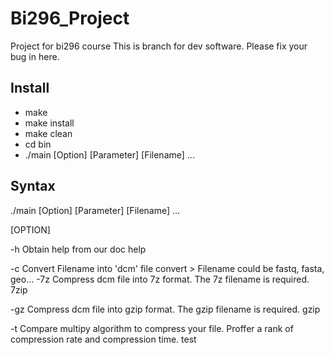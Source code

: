 # Bi296_Project
Project for bi296 course
This is branch for dev software.
Please fix your bug in here.

## Install 

  * make
  * make install
  * make clean
  * cd bin
  * ./main [Option] [Parameter] [Filename] ...

## Syntax

  ./main [Option] [Parameter] [Filename] ...

[OPTION]

  -h      Obtain help from our doc
   help

  -c	  Convert Filename into 'dcm' file
   convert
          > Filename could be fastq, fasta, geo...
  -7z     Compress dcm file into 7z format. The 7z filename is required.
   7zip
  
  -gz     Compress dcm file into gzip format. The gzip filename is required.
   gzip 

  -t      Compare multipy algorithm to compress your file. Proffer a rank of compression rate and compression time.
   test
  
